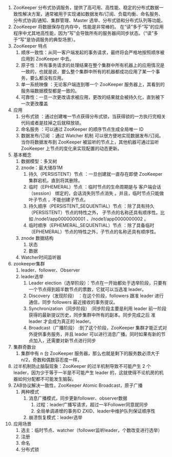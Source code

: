 1. ZooKeeper 分布式协调服务，提供了高可用、高性能、稳定的分布式数据一致性解决方案，通常被用于实现诸如数据发布/订阅、负载均衡、命名服务、分布式协调/通知、集群管理、Master 选举、分布式锁和分布式队列等功能。
2. ZooKeeper 将数据保存在内存中，性能是非常棒的。 在“读”多于“写”的应用程序中尤其地高性能，因为“写”会导致所有的服务器间同步状态。（“读”多于“写”是协调服务的典型场景）。
3. ZooKeeper 特点
   1. 顺序一致性：从同一客户端发起的事务请求，最终将会严格地按照顺序被应用到 ZooKeeper 中去。
   2. 原子性：所有事务请求的处理结果在整个集群中所有机器上的应用情况是一致的，也就是说，要么整个集群中所有的机器都成功应用了某一个事务，要么都没有应用。
   3. 单一系统映像 ：无论客户端连到哪一个 ZooKeeper 服务器上，其看到的服务端数据模型都是一致的。
   4. 可靠性：一旦一次更改请求被应用，更改的结果就会被持久化，直到被下一次更改覆盖
4. 应用
   1. 分布式锁 ：通过创建唯一节点获得分布式锁，当获得锁的一方执行完相关代码或者是挂掉之后就释放锁。
   2. 命名服务 ：可以通过 ZooKeeper 的顺序节点生成全局唯一 ID
   3. 数据发布/订阅 ：通过 Watcher 机制 可以很方便地实现数据发布/订阅。当你将数据发布到 ZooKeeper 被监听的节点上，其他机器可通过监听 ZooKeeper 上节点的变化来实现配置的动态更新。
5. 基本概念
   1. 数据模型：多叉树
   2. znode：最大储存1M
      1. 持久（PERSISTENT）节点 ：一旦创建就一直存在即使 ZooKeeper 集群宕机，直到将其删除。
      2. 临时（EPHEMERAL）节点 ：临时节点的生命周期是与 客户端会话（session） 绑定的，会话消失则节点消失 。并且，临时节点只能做叶子节点 ，不能创建子节点。
      3. 持久顺序（PERSISTENT_SEQUENTIAL）节点 ：除了具有持久（PERSISTENT）节点的特性之外， 子节点的名称还具有顺序性。比如 /node1/app0000000001 、/node1/app0000000002 。
      4. 临时顺序（EPHEMERAL_SEQUENTIAL）节点 ：除了具备临时（EPHEMERAL）节点的特性之外，子节点的名称还具有顺序性。
   3. znode 数据结构
      1. 状态
      2. 数据
   4. Watcher时间监听器
6. zookeeper集群
   1. leader、follower、Observer
   2. leader选举
      1. Leader election（选举阶段）：节点在一开始都处于选举阶段，只要有一个节点得到超半数节点的票数，它就可以当选准 leader。
      2. Discovery（发现阶段） ：在这个阶段，followers 跟准 leader 进行通信，同步 followers 最近接收的事务提议。
      3. Synchronization（同步阶段） :同步阶段主要是利用 leader 前一阶段获得的最新提议历史，同步集群中所有的副本。同步完成之后 准 leader 才会成为真正的 leader。
      4. Broadcast（广播阶段） :到了这个阶段，ZooKeeper 集群才能正式对外提供事务服务，并且 leader 可以进行消息广播。同时如果有新的节点加入，还需要对新节点进行同步
7. 集群奇数台
   1. 集群中有 n 台 ZooKeeper 服务器，那么也就是剩下的服务数必须大于 n/2，奇数和偶数容忍度一样，
8. 过半机制防止脑裂现象：ZooKeeper 的过半机制导致不可能产生 2 个 leader，因为少于等于一半是不可能产生 leader 的，这就使得不论机房的机器如何分配都不可能发生脑裂。
9. ZAB协议解决一致性，ZooKeeper Atomic Broadcast，原子广播
   1.  两种模式
       1.  消息广播模式，同步更新follower、observer数据
           1.  过程：leader广播写请求，超过一半Follower同意就同步
           2.  全局单调递增的事务ID ZXID、leader中维护队列保证顺序性
       2.  崩溃恢复模式：leader选举
10. 应用场景
    1.  选主：临时节点、watcher（follower监听leader，个数改变进行选举）
    2.  注册
    3.  命名
    4.  分布式锁